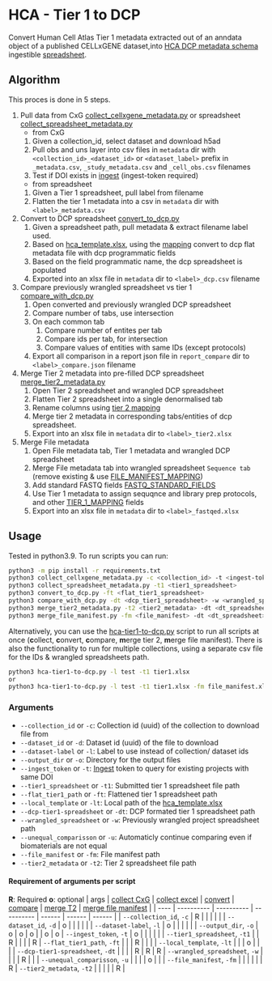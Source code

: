# HCA - Tier 1 to DCP
Convert Human Cell Atlas Tier 1 metadata extracted out of an anndata object of a published CELLxGENE dataset,into [HCA DCP metadata schema](https://github.com/HumanCellAtlas/metadata-schema/tree/master/json_schema) ingestible [spreadsheet](https://github.com/ebi-ait/geo_to_hca/tree/master/template).

## Algorithm
This proces is done in 5 steps.
1. Pull data from CxG [collect_cellxgene_metadata.py](collect_cellxgene_metadata.py) or spreadsheet [collect_spreadsheet_metadata.py](collect_spreadsheet_metadata.py)
    - from CxG
    1. Given a collection_id, select dataset and download h5ad
    1. Pull obs and uns layer into csv files in `metadata` dir with `<collection_id>_<dataset_id>` or `<dataset_label>` prefix in `_metadata.csv`, `_study_metadata.csv` and `_cell_obs.csv` filenames
    1. Test if DOI exists in [ingest](https://contribute.data.humancellatlas.org/) (ingest-token required)
    - from spreadsheet
    1. Given a Tier 1 spreadsheet, pull label from filename
    1. Flatten the tier 1 metadata into a csv in `metadata` dir with `<label>_metadata.csv`
1. Convert to DCP spreadsheet [convert_to_dcp.py](convert_to_dcp.py)
    1. Given a spreadsheet path, pull metadata & extract filename label used.
    1. Based on [hca_template.xlsx](https://github.com/ebi-ait/geo_to_hca/raw/master/template/hca_template.xlsx), using the [mapping](helper_files/tier1_mapping.py) convert to dcp flat metadata file with dcp programmatic fields
    1. Based on the field programmatic name, the dcp spreadsheet is populated
    1. Exported into an xlsx file in `metadata` dir to `<label>_dcp.csv` filename
1. Compare previously wrangled spreadsheet vs tier 1 [compare_with_dcp.py](compare_with_dcp.py)
    1. Open converted and previously wrangled DCP spreadsheet
    1. Compare number of tabs, use intersection
    1. On each common tab 
        1. Compare number of entites per tab
        1. Compare ids per tab, for intersection
        1. Compare values of entities with same IDs (except protocols)
    1. Export all comparison in a report json file in `report_compare` dir to `<label>_compare.json` filename
1. Merge Tier 2 metadata into pre-filled DCP spreadsheet [merge_tier2_metadata.py](merge_tier2_metadata.py)
    1. Open Tier 2 spreadsheet and wrangled DCP spreadsheet
    1. Flatten Tier 2 spreadsheet into a single denormalised tab
    1. Rename columns using [tier 2 mapping](helper_files/tier2_mapping.py)
    1. Merge tier 2 metadata in corresponding tabs/entities of dcp spreadsheet.
    1. Export into an xlsx file in `metadata` dir to `<label>_tier2.xlsx`
1. Merge File metadata
    1. Open File metadata tab, Tier 1 metadata and wrangled DCP spreadsheet
    1. Merge File metadata tab into wrangled spreadsheet `Sequence tab` (remove existing & use [FILE_MANIFEST_MAPPING](helper_files/file_mapping.py))
    1. Add standard FASTQ fields [FASTQ_STANDARD_FIELDS](helper_files/file_mapping.py)
    1. Use Tier 1 metadata to assign sequqnce and library prep protocols, and other [TIER_1_MAPPING](helper_files/file_mapping.py) fields
    1. Export into an xlsx file in `metadata` dir to `<label>_fastqed.xlsx`


## Usage
Tested in python3.9. To run scripts you can run:
```bash
python3 -m pip install -r requirements.txt
python3 collect_cellxgene_metadata.py -c <collection_id> -t <ingest-token>
python3 collect_spreadsheet_metadata.py -t1 <tier1_spreadsheet>
python3 convert_to_dcp.py -ft <flat_tier1_spreadsheet>
python3 compare_with_dcp.py -dt <dcp_tier1_spreadsheet> -w <wrangled_spreadsheet>
python3 merge_tier2_metadata.py -t2 <tier2_metadata> -dt <dt_spreadsheet>
python3 merge_file_manifest.py -fm <file_manifest> -dt <dt_spreadsheet> -t1 <tier1_spreadsheet>
```

Alternatively, you can use the [hca-tier1-to-dcp.py](hca-tier1-to-dcp.py) script to run all scripts at once (**c**ollect, **c**onvert, **c**ompare, **m**erge tier 2, **m**erge file manifest). There is also the functionality to run for multiple collections, using a separate csv file for the IDs & wrangled spreadsheets path.
```bash
python3 hca-tier1-to-dcp.py -l test -t1 tier1.xlsx
or
python3 hca-tier1-to-dcp.py -l test -t1 tier1.xlsx -fm file_manifest.xlsx -t2 tier2.xlsx -w pre-wrangled.xlsx
```

### Arguments
- `--collection_id` or `-c`: Collection id (uuid) of the collection to download file from
- `--dataset_id` or `-d`: Dataset id (uuid) of the file to download
- `--dataset-label` or `-l`: Label to use instead of collection/ dataset ids
- `--output_dir` or `-o`: Directory for the output files
- `--ingest_token` or `-t`: [Ingest](https://contribute.data.humancellatlas.org/) token to query for existing projects with same DOI
- `--tier1_spreadsheet` or `-t1`: Submitted tier 1 spreadsheet file path
- `--flat_tier1_path` or `-ft`: Flattened tier 1 spreadsheet path
- `--local_template` or `-lt`: Local path of the [hca_template.xlsx](https://github.com/ebi-ait/geo_to_hca/raw/master/template/hca_template.xlsx)
- `--dcp-tier1-spreadsheet` or `-dt`: DCP formated tier 1 spreadsheet path
- `--wrangled_spreadsheet` or `-w`: Previously wrangled project spreadsheet path
- `--unequal_comparisson` or `-u`: Automaticly continue comparing even if biomaterials are not equal
- `--file_manifest` or `-fm`: File manifest path
- `--tier2_metadata` or `-t2`: Tier 2 spreadsheet file path

#### Requirement of arguments per script
**R**: Required
**o**: optional
| args | [collect CxG](collect_cellxgene_metadata.py) | [collect excel](collect_cellxgene_metadata.py) | [convert](convert_to_dcp.py) | [compare](compare_with_dcp.py) | [merge T2](merge_tier2_metadata.py) | [merge file manifest](merge_file_manifest.py) |
| ---- | ---------- | ---------- | ---------- | ------ | ------ | ------ | 
| `--collection_id`, `-c` | R |  |  |  |  | 
| `--dataset_id`, `-d` | o |  |  |  |  | 
| `--dataset-label`, `-l` | o |  |  |  |  | 
| `--output_dir`, `-o` | o | o | o |  | o | o
| `--ingest_token`, `-t` | o |  |  |  |  | 
| `--tier1_spreadsheet`, `-t1` |  | R |  |  |  | R
| `--flat_tier1_path`, `-ft` |  |  | R |  |  | 
| `--local_template`, `-lt` |  |  | o |  |  | 
| `--dcp-tier1-spreadsheet`, `-dt` |  |  |  | R | R | R
| `--wrangled_spreadsheet`, `-w` |  |  |  | R |  | 
| `--unequal_comparisson`, `-u` |  |  |  | o |  | 
| `--file_manifest`, `-fm` |  |  |  |  |  | R
| `--tier2_metadata`, `-t2` |  |  |  |  | R | 